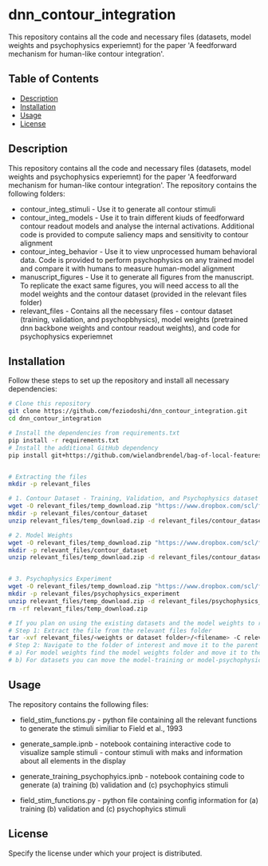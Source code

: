 # dnn_contour_integration

This repository contains all the code and necessary files (datasets, model weights and psychophysics experiemnt) for the paper 'A feedforward mechanism for human-like contour integration'.

## Table of Contents

- [Description](#description)
- [Installation](#installation)
- [Usage](#usage)
- [License](#license)

## Description
This repository contains all the code and necessary files (datasets, model weights and psychophysics experiemnt) for the paper 'A feedforward mechanism for human-like contour integration'. The repository contains the following folders:

* contour_integ_stimuli  - Use it to generate all contour stimuli
* contour_integ_models   - Use it to train different kiuds of feedforward contour readout models and analyse the internal activations. Additional code is provided to compute saliency maps and sensitivity to contour alignment
* contour_integ_behavior - Use it to view unprocessed humam behavioral data. Code is provided to perform psychophysics on any trained model and compare it with humans to measure human-model alignment
* manuscript_figures     - Use it to generate all figures from the manuscript. To replicate the exact same figures, you will need access to all the model weights and the contour dataset (provided in the relevant files folder)
* relevant_files         - Contains all the necessary files - contour dataset (training, validation, and psychopbhysics), model weights (pretrained dnn backbone weights and contour readout weights), and code for psychophysics experiemnet



## Installation

Follow these steps to set up the repository and install all necessary dependencies:

```bash
# Clone this repository
git clone https://github.com/feziodoshi/dnn_contour_integration.git
cd dnn_contour_integration

# Install the dependencies from requirements.txt
pip install -r requirements.txt
# Install the additional GitHub dependency
pip install git+https://github.com/wielandbrendel/bag-of-local-features-models.git


# Extracting the files
mkdir -p relevant_files

# 1. Contour Dataset - Training, Validation, and Psychophysics dataset
wget -O relevant_files/temp_download.zip "https://www.dropbox.com/scl/fo/rxfzsqhkv6mw8gif7d15w/AIpDy7XSYfnlO1i8HTfBiiA?rlkey=21ifwapf46mflb25iaiy6ne2f&st=77k0pm0z&dl=1"
mkdir -p relevant_files/contour_dataset
unzip relevant_files/temp_download.zip -d relevant_files/contour_dataset/

# 2. Model Weights
wget -O relevant_files/temp_download.zip "https://www.dropbox.com/scl/fo/ambt5caokz4gybg3n19yt/AAwxCcW4ic9dw8qPL6YKYsE?rlkey=expo3ewzxohhcpj6s3t13110q&st=cd2v5lzd&dl=1"
mkdir -p relevant_files/contour_dataset
unzip relevant_files/temp_download.zip -d relevant_files/contour_dataset/


# 3. Psychophysics Experiment
wget -O relevant_files/temp_download.zip "https://www.dropbox.com/scl/fo/6x6vovfkkbmjujock9px0/AJCvNGJje1RgPQUvCOoFPq0?rlkey=48lobiml61e2m1v87rr2kayh7&st=6nuet6r9&dl=1"
mkdir -p relevant_files/psychophysics_experiment
unzip relevant_files/temp_download.zip -d relevant_files/psychophysics_experiment/
rm -rf relevant_files/temp_download.zip

# If you plan on using the existing datasets and the model weights to reconstruct manuscript figures:
# Step 1: Extract the file from the relevant files folder
tar -xvf relevant_files/<weights or dataset folder>/<filename> -C relevant_files/<weights or dataset folder>
# Step 2: Navigate to the folder of interest and move it to the parent directory (using the mv command):
# a) For model weights find the model weights folder and move it to the parent directory 
# b) For datasets you can move the model-training or model-psychophysics dataset in the relevant location. However you will have to add the absolute paths in all config files provided in each subdirectory to run the notebooks
```





## Usage
The repository contains the following files:

* field_stim_functions.py - python file containing all the relevant functions to generate the stimuli similiar to Field et al., 1993

* generate_sample.ipnb - notebook containing interactive code to visualize sample stimuli - contour stimuli with maks and information about all elements in the display

* generate_training_psychophyics.ipnb - notebook containing code to generate (a) training (b) validation and (c) psychophyics stimuli

* field_stim_functions.py - python file containing config information for (a) training (b) validation and (c) psychophyics stimuli


## License

Specify the license under which your project is distributed.